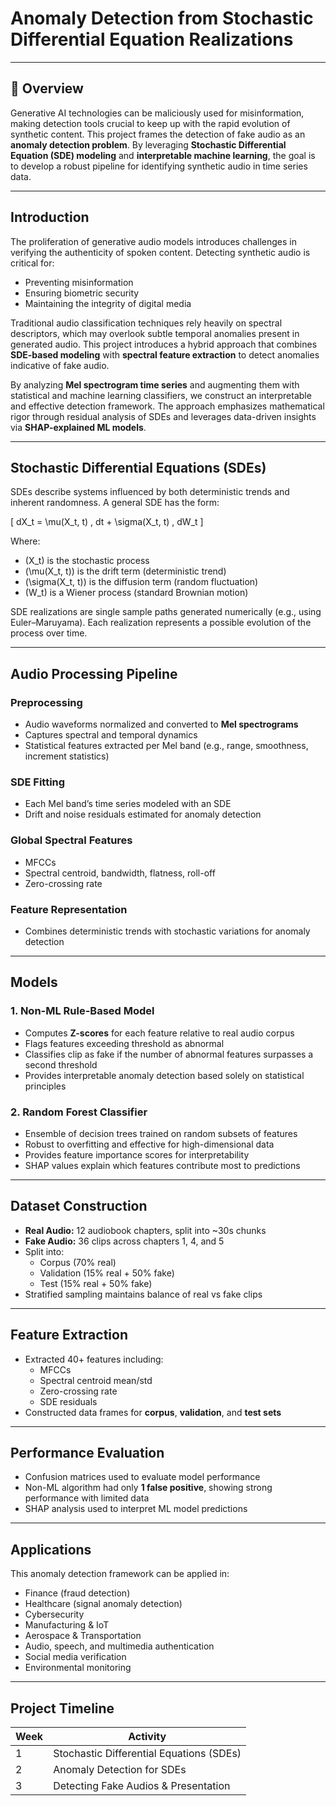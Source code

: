 # Anomaly Detection from Stochastic Differential Equation Realizations
---

## 📌 Overview

Generative AI technologies can be maliciously used for misinformation, making detection tools crucial to keep up with the rapid evolution of synthetic content. This project frames the detection of fake audio as an **anomaly detection problem**. By leveraging **Stochastic Differential Equation (SDE) modeling** and **interpretable machine learning**, the goal is to develop a robust pipeline for identifying synthetic audio in time series data.

---

## Introduction

The proliferation of generative audio models introduces challenges in verifying the authenticity of spoken content. Detecting synthetic audio is critical for:

- Preventing misinformation
- Ensuring biometric security
- Maintaining the integrity of digital media

Traditional audio classification techniques rely heavily on spectral descriptors, which may overlook subtle temporal anomalies present in generated audio. This project introduces a hybrid approach that combines **SDE-based modeling** with **spectral feature extraction** to detect anomalies indicative of fake audio.

By analyzing **Mel spectrogram time series** and augmenting them with statistical and machine learning classifiers, we construct an interpretable and effective detection framework. The approach emphasizes mathematical rigor through residual analysis of SDEs and leverages data-driven insights via **SHAP-explained ML models**.

---

## Stochastic Differential Equations (SDEs)

SDEs describe systems influenced by both deterministic trends and inherent randomness. A general SDE has the form:

\[
dX_t = \mu(X_t, t) \, dt + \sigma(X_t, t) \, dW_t
\]

Where:  

- \(X_t\) is the stochastic process  
- \(\mu(X_t, t)\) is the drift term (deterministic trend)  
- \(\sigma(X_t, t)\) is the diffusion term (random fluctuation)  
- \(W_t\) is a Wiener process (standard Brownian motion)  

SDE realizations are single sample paths generated numerically (e.g., using Euler–Maruyama). Each realization represents a possible evolution of the process over time.

---

## Audio Processing Pipeline

### Preprocessing

- Audio waveforms normalized and converted to **Mel spectrograms**  
- Captures spectral and temporal dynamics  
- Statistical features extracted per Mel band (e.g., range, smoothness, increment statistics)  

### SDE Fitting

- Each Mel band’s time series modeled with an SDE  
- Drift and noise residuals estimated for anomaly detection  

### Global Spectral Features

- MFCCs  
- Spectral centroid, bandwidth, flatness, roll-off  
- Zero-crossing rate  

### Feature Representation

- Combines deterministic trends with stochastic variations for anomaly detection  

---

## Models

### 1. Non-ML Rule-Based Model

- Computes **Z-scores** for each feature relative to real audio corpus  
- Flags features exceeding threshold as abnormal  
- Classifies clip as fake if the number of abnormal features surpasses a second threshold  
- Provides interpretable anomaly detection based solely on statistical principles  

### 2. Random Forest Classifier

- Ensemble of decision trees trained on random subsets of features  
- Robust to overfitting and effective for high-dimensional data  
- Provides feature importance scores for interpretability  
- SHAP values explain which features contribute most to predictions  

---

## Dataset Construction

- **Real Audio:** 12 audiobook chapters, split into ~30s chunks  
- **Fake Audio:** 36 clips across chapters 1, 4, and 5  
- Split into:  
  - Corpus (70% real)  
  - Validation (15% real + 50% fake)  
  - Test (15% real + 50% fake)  
- Stratified sampling maintains balance of real vs fake clips  

---

## Feature Extraction

- Extracted 40+ features including:  
  - MFCCs  
  - Spectral centroid mean/std  
  - Zero-crossing rate  
  - SDE residuals  
- Constructed data frames for **corpus**, **validation**, and **test sets**  

---

## Performance Evaluation

- Confusion matrices used to evaluate model performance  
- Non-ML algorithm had only **1 false positive**, showing strong performance with limited data  
- SHAP analysis used to interpret ML model predictions  

---

## Applications

This anomaly detection framework can be applied in:

- Finance (fraud detection)  
- Healthcare (signal anomaly detection)  
- Cybersecurity  
- Manufacturing & IoT  
- Aerospace & Transportation  
- Audio, speech, and multimedia authentication  
- Social media verification  
- Environmental monitoring  

---

## Project Timeline

| Week | Activity |
|------|----------|
| 1    | Stochastic Differential Equations (SDEs) |
| 2    | Anomaly Detection for SDEs |
| 3    | Detecting Fake Audios & Presentation |
